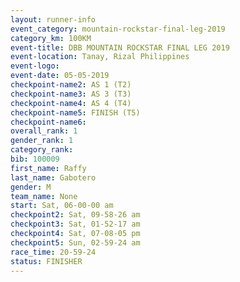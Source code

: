 ```yaml
---
layout: runner-info 
event_category: mountain-rockstar-final-leg-2019 
category_km: 100KM 
event-title: DBB MOUNTAIN ROCKSTAR FINAL LEG 2019 
event-location: Tanay, Rizal Philippines 
event-logo: 
event-date: 05-05-2019 
checkpoint-name2: AS 1 (T2) 
checkpoint-name3: AS 3 (T3) 
checkpoint-name4: AS 4 (T4) 
checkpoint-name5: FINISH (T5) 
checkpoint-name6: 
overall_rank: 1
gender_rank: 1
category_rank: 
bib: 100009
first_name: Raffy
last_name: Gabotero
gender: M
team_name: None
start: Sat, 06-00-00 am
checkpoint2: Sat, 09-58-26 am
checkpoint3: Sat, 01-52-17 am
checkpoint4: Sat, 07-08-05 pm
checkpoint5: Sun, 02-59-24 am
race_time: 20-59-24
status: FINISHER
---
```


